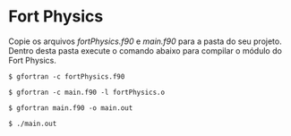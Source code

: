 # Fort Physics

Copie os arquivos *fortPhysics.f90* e *main.f90* para a pasta do seu projeto. Dentro desta pasta execute o comando abaixo para compilar o módulo do Fort Physics.

`$ gfortran -c fortPhysics.f90`



`$ gfortran -c main.f90 -l fortPhysics.o`

`$ gfortran main.f90 -o main.out`

`$ ./main.out`